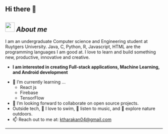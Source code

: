 ## Hi there 👋

<!--
**ktharakan/ktharakan** is a ✨ _special_ ✨ repository because its `README.md` (this file) appears on your GitHub profile.

Here are some ideas to get you started:

- 🔭 I’m currently working on ...
- 🌱 I’m currently learning ...
- 👯 I’m looking to collaborate on ...
- 🤔 I’m looking for help with ...
- 💬 Ask me about ...
- 📫 How to reach me: ...
- 😄 Pronouns: ...
- ⚡ Fun fact: ...
-->



## <img src="https://media.giphy.com/media/ObNTw8Uzwy6KQ/giphy.gif" width="30px">&nbsp;***About me***

I am an undergraduate Computer science and Engineering student at Ruytgers University. Java, C, Python, R, Javascript, HTML are the programming languages I am good at. I love to learn and build something new, productive, innovative and creative.
* **I am interested in creating Full-stack applications, Machine Learning, and Android development**
- 🌱 I’m currently learning ...
  - React js
  - Firebase
  - TensorFlow
- 👯 I’m looking forward to collaborate on open source projects.
- Outside tech, 📖 I love to swim, 🎵 listen to music, and 🌴 explore nature outdoors.
- 📫 Reach out to me at: <a href="ktharakan04@gmail.com">ktharakan04@gmail.com</a>



---------------------------------------------------------------------------------------------------------------------
